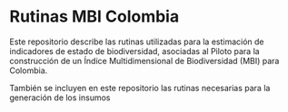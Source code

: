 Rutinas MBI Colombia
================

Este repositorio describe las rutinas utilizadas para la estimación de
indicadores de estado de biodiversidad, asociadas al Piloto para la
construcción de un Índice Multidimensional de Biodiversidad (MBI) para
Colombia.

También se incluyen en este repositorio las rutinas necesarias para la generación de los insumos
